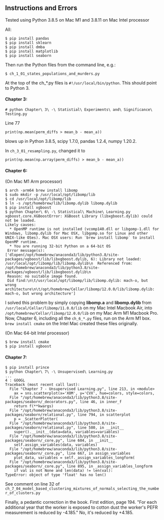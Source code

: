 ## Instructions and Errors

Tested using Python 3.8.5 on Mac M1 and 3.8.11 on Mac Intel processor

All:
```
$ pip install pandas
$ pip install sklearn
$ pip install dmba
$ pip install matplotlib
$ pip install seaborn
```
Then run the Python files from the command line, e.g.:

`$ ch_1_01_states_populations_and_murders.py`

At the top of the ch_*.py files is `#!/usr/local/bin/python`.
This should point to Python 3.

#### Chapter 3:
`# python Chapter\ 3\ -\ Statistial\ Experiments\ and\ Significance\ Testing.py`

Line 77

`print(np.mean(perm_diffs > mean_b - mean_a))`

blows up in Python 3.8.5, scipy 1.7.0, pandas 1.2.4, numpy 1.20.2.

In `ch_3_01_resampling.py`, changed it to

`print(np.mean(np.array(perm_diffs) > mean_b - mean_a))`


#### Chapter 6:
(On Mac M1 Arm processor)
```
$ arch -arm64 brew install libomp
$ sudo mkdir -p /usr/local/opt/libomp/lib
$ cd /usr/local/opt/libomp/lib
$ ln -s /opt/homebrew/lib/libomp.dylib libomp.dylib
$ pip install xgboost
$ python Chapter\ 6\ -\ Statistical\ Machine\ Learning.py
xgboost.core.XGBoostError: XGBoost Library (libxgboost.dylib) could not be loaded.
Likely causes:
  * OpenMP runtime is not installed (vcomp140.dll or libgomp-1.dll for Windows, libomp.dylib for Mac OSX, libgomp.so for Linux and other UNIX-like OSes). Mac OSX users: Run `brew install libomp` to install OpenMP runtime.
  * You are running 32-bit Python on a 64-bit OS
 Error message(s): ['dlopen(/opt/homebrew/anaconda3/lib/python3.8/site-packages/xgboost/lib/libxgboost.dylib, 6): Library not loaded: /usr/local/opt/libomp/lib/libomp.dylib\n  Referenced from: /opt/homebrew/anaconda3/lib/python3.8/site-packages/xgboost/lib/libxgboost.dylib\n  
 Reason: no suitable image found.  
 Did find:\n\t/usr/local/opt/libomp/lib/libomp.dylib: mach-o, but wrong architecture\n\t/opt/homebrew/Cellar/libomp/12.0.0/lib/libomp.dylib: mach-o, but wrong architecture']
```
I solved this problem by simply copying **libomp.a** and **libomp.dylib** from `/usr/local/Cellar/libomp/11.0.0/lib` on my Mac Intel Macbook Air, into `/opt/homebrew/Cellar/libomp/12.0.0/lib` on my Mac Arm M1 Macbook Pro. Now, Chapter 6, including all the `ch_6_*.py` files, run on the Arm M1 box. `brew install cmake` on the Intel Mac created these files originally.


(On Mac 64-bit Intel processor)
```
$ brew install cmake
$ pip install xgboost
```

#### Chapter 7:
```
$ pip install prince
$ python Chapter\ 7\ -\ Unsupervised\ Learning.py
...
4 : GOOGL
Traceback (most recent call last):
  File "Chapter 7 - Unsupervised Learning.py", line 213, in <module>
    ax = sns.scatterplot(x='XOM', y='CVX', hue=colors, style=colors,
  File "/opt/homebrew/anaconda3/lib/python3.8/site-packages/seaborn/_decorators.py", line 46, in inner_f
    return f(**kwargs)
  File "/opt/homebrew/anaconda3/lib/python3.8/site-packages/seaborn/relational.py", line 794, in scatterplot
    p = _ScatterPlotter(
  File "/opt/homebrew/anaconda3/lib/python3.8/site-packages/seaborn/relational.py", line 580, in __init__
    super().__init__(data=data, variables=variables)
  File "/opt/homebrew/anaconda3/lib/python3.8/site-packages/seaborn/_core.py", line 604, in __init__
    self.assign_variables(data, variables)
  File "/opt/homebrew/anaconda3/lib/python3.8/site-packages/seaborn/_core.py", line 667, in assign_variables
    plot_data, variables = self._assign_variables_longform(
  File "/opt/homebrew/anaconda3/lib/python3.8/site-packages/seaborn/_core.py", line 895, in _assign_variables_longform
    if val is not None and len(data) != len(val):
TypeError: object of type 'float' has no len()
```
See comment on line 32 of `ch_7_04_model_based_clustering_mixtures_of_normals_selecting_the_number_of_clusters.py`


Finally, a pedantic correction in the book.
First edition, page 194. "For each additional year that the worker is exposed to cotton dust the worker's PEFR measurement is reduced by -4.185." No, it's reduced by +4.185.
